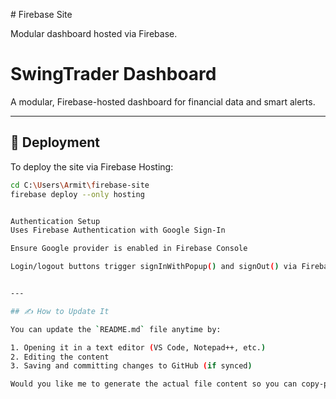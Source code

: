 \# Firebase Site

Modular dashboard hosted via Firebase.

# SwingTrader Dashboard

A modular, Firebase-hosted dashboard for financial data and smart alerts.

---

## 🚀 Deployment

To deploy the site via Firebase Hosting:

```bash
cd C:\Users\Armit\firebase-site
firebase deploy --only hosting


Authentication Setup
Uses Firebase Authentication with Google Sign-In

Ensure Google provider is enabled in Firebase Console

Login/logout buttons trigger signInWithPopup() and signOut() via Firebase Auth SDK


---

## ✍️ How to Update It

You can update the `README.md` file anytime by:

1. Opening it in a text editor (VS Code, Notepad++, etc.)
2. Editing the content
3. Saving and committing changes to GitHub (if synced)

Would you like me to generate the actual file content so you can copy-paste it directly into your folder or repo?
